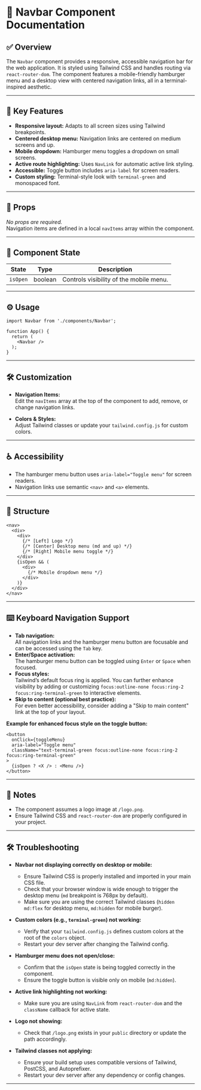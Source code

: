 # 🧭 Navbar Component Documentation

## ✅ Overview

The `Navbar` component provides a responsive, accessible navigation bar for the web application. It is styled using Tailwind CSS and handles routing via `react-router-dom`. The component features a mobile-friendly hamburger menu and a desktop view with centered navigation links, all in a terminal-inspired aesthetic.

---

## 📌 Key Features

- **Responsive layout:** Adapts to all screen sizes using Tailwind breakpoints.
- **Centered desktop menu:** Navigation links are centered on medium screens and up.
- **Mobile dropdown:** Hamburger menu toggles a dropdown on small screens.
- **Active route highlighting:** Uses `NavLink` for automatic active link styling.
- **Accessible:** Toggle button includes `aria-label` for screen readers.
- **Custom styling:** Terminal-style look with `terminal-green` and monospaced font.

---

## 🧩 Props

_No props are required._  
Navigation items are defined in a local `navItems` array within the component.

---

## 🧪 Component State

| State    | Type    | Description                                 |
|----------|---------|---------------------------------------------|
| `isOpen` | boolean | Controls visibility of the mobile menu.     |

---

## ⚙️ Usage

```tsx
import Navbar from './components/Navbar';

function App() {
  return (
    <Navbar />
  );
}
```

---

## 🛠️ Customization

- **Navigation Items:**  
  Edit the `navItems` array at the top of the component to add, remove, or change navigation links.

- **Colors & Styles:**  
  Adjust Tailwind classes or update your `tailwind.config.js` for custom colors.

---

## ♿ Accessibility

- The hamburger menu button uses `aria-label="Toggle menu"` for screen readers.
- Navigation links use semantic `<nav>` and `<a>` elements.

---

## 🧱 Structure

```tsx
<nav>
  <div>
    <div>
      {/* [Left] Logo */}
      {/* [Center] Desktop menu (md and up) */}
      {/* [Right] Mobile menu toggle */}
    </div>
    {isOpen && (
      <div>
        {/* Mobile dropdown menu */}
      </div>
    )}
  </div>
</nav>
```

---

## ⌨️ Keyboard Navigation Support

- **Tab navigation:**  
  All navigation links and the hamburger menu button are focusable and can be accessed using the `Tab` key.
- **Enter/Space activation:**  
  The hamburger menu button can be toggled using `Enter` or `Space` when focused.
- **Focus styles:**  
  Tailwind’s default focus ring is applied. You can further enhance visibility by adding or customizing `focus:outline-none focus:ring-2 focus:ring-terminal-green` to interactive elements.
- **Skip to content (optional best practice):**  
  For even better accessibility, consider adding a "Skip to main content" link at the top of your layout.

**Example for enhanced focus style on the toggle button:**
```tsx
<button
  onClick={toggleMenu}
  aria-label="Toggle menu"
  className="text-terminal-green focus:outline-none focus:ring-2 focus:ring-terminal-green"
>
  {isOpen ? <X /> : <Menu />}
</button>
```


---

## 📝 Notes

- The component assumes a logo image at `/logo.png`.
- Ensure Tailwind CSS and `react-router-dom` are properly configured in your project.


---

## 🛠️ Troubleshooting

- **Navbar not displaying correctly on desktop or mobile:**
  - Ensure Tailwind CSS is properly installed and imported in your main CSS file.
  - Check that your browser window is wide enough to trigger the desktop menu (`md` breakpoint is 768px by default).
  - Make sure you are using the correct Tailwind classes (`hidden md:flex` for desktop menu, `md:hidden` for mobile burger).

- **Custom colors (e.g., `terminal-green`) not working:**
  - Verify that your `tailwind.config.js` defines custom colors at the root of the `colors` object.
  - Restart your dev server after changing the Tailwind config.

- **Hamburger menu does not open/close:**
  - Confirm that the `isOpen` state is being toggled correctly in the component.
  - Ensure the toggle button is visible only on mobile (`md:hidden`).

- **Active link highlighting not working:**
  - Make sure you are using `NavLink` from `react-router-dom` and the `className` callback for active state.

- **Logo not showing:**
  - Check that `/logo.png` exists in your `public` directory or update the path accordingly.

- **Tailwind classes not applying:**
  - Ensure your build setup uses compatible versions of Tailwind, PostCSS, and Autoprefixer.
  - Restart your dev server after any dependency or config changes.

---